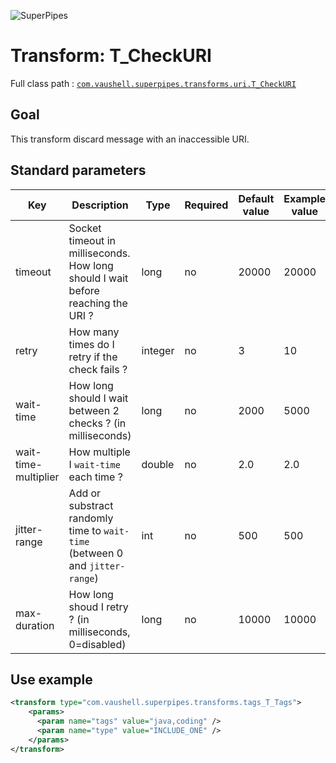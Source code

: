 ![SuperPipes](https://raw2.github.com/fabienvauchelles/superpipes/master/docs/images/logo_slogan238.png)


# Transform: T_CheckURI

Full class path : [`com.vaushell.superpipes.transforms.uri.T_CheckURI`](../../superpipes/src/main/java/com/vaushell/superpipes/transforms/uri/T_CheckURI.java)


## Goal

This transform discard message with an inaccessible URI.


## Standard parameters

Key | Description | Type | Required | Default value | Example value
 --- | --- | --- | --- | --- | --- 
timeout | Socket timeout in milliseconds. How long should I wait before reaching the URI ? | long | no | 20000 | 20000
retry | How many times do I retry if the check fails ? | integer | no | 3 | 10
wait-time | How long should I wait between 2 checks ? (in milliseconds) | long | no | 2000 | 5000
wait-time-multiplier | How multiple I `wait-time` each time ? | double | no | 2.0 | 2.0
jitter-range | Add or substract randomly time to `wait-time` (between 0 and `jitter-range`) | int | no | 500 | 500
max-duration | How long shoud I retry ? (in milliseconds, 0=disabled) | long | no | 10000 | 10000


## Use example

```xml
<transform type="com.vaushell.superpipes.transforms.tags_T_Tags">
    <params>
      <param name="tags" value="java,coding" />
      <param name="type" value="INCLUDE_ONE" />
    </params>
</transform>
```
